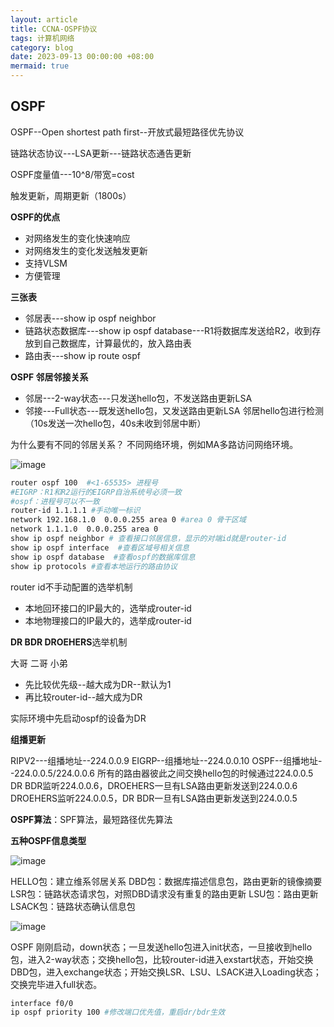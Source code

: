 ```yaml
---
layout: article
title: CCNA-OSPF协议
tags: 计算机网络
category: blog
date: 2023-09-13 00:00:00 +08:00
mermaid: true
---
```

## OSPF
OSPF--Open shortest path first--开放式最短路径优先协议

链路状态协议---LSA更新---链路状态通告更新

OSPF度量值---10^8/带宽=cost

触发更新，周期更新（1800s）

**OSPF的优点**
- 对网络发生的变化快速响应
- 对网络发生的变化发送触发更新
- 支持VLSM
- 方便管理

**三张表**
- 邻居表---show ip ospf neighbor
- 链路状态数据库---show  ip ospf database---R1将数据库发送给R2，收到存放到自己数据库，计算最优的，放入路由表
- 路由表---show ip route ospf

**OSPF 邻居邻接关系**

- 邻居---2-way状态---只发送hello包，不发送路由更新LSA
- 邻接---Full状态---既发送hello包，又发送路由更新LSA
邻居hello包进行检测（10s发送一次hello包，40s未收到邻居中断）

为什么要有不同的邻居关系？
不同网络环境，例如MA多路访问网络环境。

![image](https://github.com/yutao517/yutao517.github.io/assets/62100249/ebece000-b515-4ff5-8dd5-7640f0dd2b3e)

```bash
router ospf 100  #<1-65535> 进程号
#EIGRP：R1和R2运行的EIGRP自治系统号必须一致
#ospf：进程号可以不一致
router-id 1.1.1.1 #手动唯一标识
network 192.168.1.0  0.0.0.255 area 0 #area 0 骨干区域
network 1.1.1.0  0.0.0.255 area 0
show ip ospf neighbor # 查看接口邻居信息，显示的对端id就是router-id
show ip ospf interface  #查看区域号相关信息
show ip ospf database  #查看ospf的数据库信息
show ip protocols #查看本地运行的路由协议
```
 router id不手动配置的选举机制
 - 本地回环接口的IP最大的，选举成router-id
 - 本地物理接口的IP最大的，选举成router-id

**DR BDR DROEHERS**选举机制

大哥 二哥 小弟
- 先比较优先级--越大成为DR--默认为1
- 再比较router-id--越大成为DR

实际环境中先启动ospf的设备为DR

**组播更新**

RIPV2---组播地址--224.0.0.9
EIGRP--组播地址--224.0.0.10
OSPF--组播地址--224.0.0.5/224.0.0.6
所有的路由器彼此之间交换hello包的时候通过224.0.0.5
DR BDR监听224.0.0.6，DROEHERS一旦有LSA路由更新发送到224.0.0.6
DROEHERS监听224.0.0.5，DR BDR一旦有LSA路由更新发送到224.0.0.5

**OSPF算法**：SPF算法，最短路径优先算法

**五种OSPF信息类型**

![image](https://github.com/yutao517/yutao517.github.io/assets/62100249/c3b4c637-2426-4d3e-86f4-909d54a9f591)

HELLO包：建立维系邻居关系
DBD包：数据库描述信息包，路由更新的镜像摘要
LSR包：链路状态请求包，对照DBD请求没有重复的路由更新
LSU包：路由更新
LSACK包：链路状态确认信息包

![image](https://github.com/yutao517/yutao517.github.io/assets/62100249/e31fb498-e11a-4a5c-8cf9-de4c3399ef75)

OSPF 刚刚启动，down状态；一旦发送hello包进入init状态，一旦接收到hello包，进入2-way状态；交换hello包，比较router-id进入exstart状态，开始交换DBD包，进入exchange状态；开始交换LSR、LSU、LSACK进入Loading状态；交换完毕进入full状态。

```bash
interface f0/0
ip ospf priority 100 #修改端口优先值，重启dr/bdr生效
```
